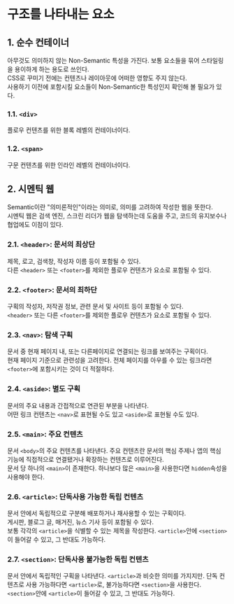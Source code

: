 # 구조를 나타내는 요소

## 1. 순수 컨테이너

아무것도 의미하지 않는 Non-Semantic 특성을 가진다. 보통 요소들을 묶어 스타일링을 용이하게 하는 용도로 쓰인다.  
CSS로 꾸미기 전에는 컨텐츠나 레이아웃에 어떠한 영향도 주지 않는다.  
사용하기 이전에 포함시킬 요소들이 Non-Semantic한 특성인지 확인해 볼 필요가 있다.

### 1.1. `<div>`

플로우 컨텐츠를 위한 블록 레벨의 컨테이너이다.

### 1.2. `<span>`

구문 컨텐츠를 위한 인라인 레벨의 컨테이너이다.

## 2. 시멘틱 웹

Semantic이란 "의미론적인"이라는 의미로, 의미를 고려하여 작성한 웹을 뜻한다.  
시멘틱 웹은 검색 엔진, 스크린 리더가 웹을 탐색하는데 도움을 주고, 코드의 유지보수나 협업에도 이점이 있다.

### 2.1. `<header>`: 문서의 최상단

제목, 로고, 검색창, 작성자 이름 등이 포함될 수 있다.  
다른 `<header>` 또는 `<footer>`를 제외한 플로우 컨텐츠가 요소로 포함될 수 있다.

### 2.2. `<footer>`: 문서의 최하단

구획의 작성자, 저작권 정보, 관련 문서 및 사이트 등이 포함될 수 있다.  
`<header>` 또는 다른 `<footer>`를 제외한 플로우 컨텐츠가 요소로 포함될 수 있다.

### 2.3. `<nav>`: 탐색 구획

문서 중 현재 페이지 내, 또는 다른페이지로 연결되는 링크를 보여주는 구획이다.  
현재 페이지 기준으로 관련성을 고려한다. 전체 페이지를 아우를 수 있는 링크라면 `<footer>`에 포함시키는 것이 더 적절하다.

### 2.4. `<aside>`: 별도 구획

문서의 주요 내용과 간접적으로 연관된 부분을 나타낸다.  
어떤 링크 컨텐츠는 `<nav>`로 표현될 수도 있고 `<aside>`로 표현될 수도 있다.

### 2.5. `<main>`: 주요 컨텐츠

문서 `<body>`의 주요 컨텐츠를 나타낸다. 주요 컨텐츠란 문서의 핵심 주제나 앱의 핵심 기능에 직접적으로 연결됐거나 확장하는 컨텐츠로 이루어진다.  
문서 당 하나의 `<main>`이 존재한다. 하나보다 많은 `<main>`을 사용한다면 `hidden`속성을 사용해야 한다.

### 2.6. `<article>`: 단독사용 가능한 독립 컨텐츠

문서 안에서 독립적으로 구분해 배포하거나 재사용할 수 있는 구획이다.  
게시판, 블로그 글, 매거진, 뉴스 기사 등이 포함될 수 있다.  
보통 각각의 `<article>`을 식별할 수 있는 제목을 작성한다.
`<article>`안에 `<section>`이 들어갈 수 있고, 그 반대도 가능하다.

### 2.7. `<section>`: 단독사용 불가능한 독립 컨텐츠

문서 안에서 독립적인 구획을 나타낸다.
`<article>`과 비슷한 의미를 가지지만. 단독 컨텐츠로 사용 가능하다면 `<article>`로, 불가능하다면 `<section>`을 사용한다.
`<section>`안에 `<article>`이 들어갈 수 있고, 그 반대도 가능하다.
